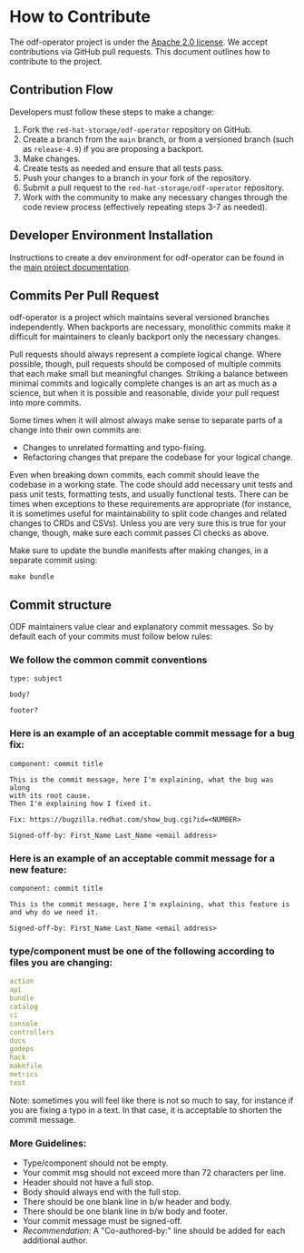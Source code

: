 # How to Contribute

The odf-operator project is under the [Apache 2.0 license](LICENSE). We accept
contributions via GitHub pull requests. This document outlines how to
contribute to the project.

## Contribution Flow

Developers must follow these steps to make a change:

1. Fork the `red-hat-storage/odf-operator` repository on GitHub.
2. Create a branch from the `main` branch, or from a versioned branch (such
   as `release-4.9`) if you are proposing a backport.
3. Make changes.
4. Create tests as needed and ensure that all tests pass.
5. Push your changes to a branch in your fork of the repository.
6. Submit a pull request to the `red-hat-storage/odf-operator` repository.
7. Work with the community to make any necessary changes through the code
   review process (effectively repeating steps 3-7 as needed).

## Developer Environment Installation

Instructions to create a dev environment for odf-operator can be found in the
[main project documentation](README.md#deploying-development-builds).

## Commits Per Pull Request

odf-operator is a project which maintains several versioned branches
independently. When backports are necessary, monolithic commits make it
difficult for maintainers to cleanly backport only the necessary changes.

Pull requests should always represent a complete logical change. Where
possible, though, pull requests should be composed of multiple commits that
each make small but meaningful changes. Striking a balance between minimal
commits and logically complete changes is an art as much as a science, but
when it is possible and reasonable, divide your pull request into more commits.

Some times when it will almost always make sense to separate parts of a change
into their own commits are:
- Changes to unrelated formatting and typo-fixing.
- Refactoring changes that prepare the codebase for your logical change.

Even when breaking down commits, each commit should leave the codebase in a
working state. The code should add necessary unit tests and pass unit tests,
formatting tests, and usually functional tests. There can be times when
exceptions to these requirements are appropriate (for instance, it is sometimes
useful for maintainability to split code changes and related changes to CRDs
and CSVs). Unless you are very sure this is true for your change, though, make
sure each commit passes CI checks as above.

Make sure to update the bundle manifests after making changes, in a separate
commit using:
```
make bundle
```

## Commit structure

ODF maintainers value clear and explanatory commit messages. So by default
each of your commits must follow below rules:

### We follow the common commit conventions
```
type: subject

body?

footer?
```

### Here is an example of an acceptable commit message for a bug fix:
```
component: commit title

This is the commit message, here I'm explaining, what the bug was along
with its root cause.
Then I'm explaining how I fixed it.

Fix: https://bugzilla.redhat.com/show_bug.cgi?id=<NUMBER>

Signed-off-by: First_Name Last_Name <email address>
```

### Here is an example of an acceptable commit message for a new feature:
```
component: commit title

This is the commit message, here I'm explaining, what this feature is
and why do we need it.

Signed-off-by: First_Name Last_Name <email address>
```

### type/component must be one of the following according to files you are changing:
```yaml
action
api
bundle
catalog
ci
console
controllers
docs
godeps
hack
makefile
metrics
test
```

Note: sometimes you will feel like there is not so much to say, for instance
if you are fixing a typo in a text. In that case, it is acceptable to shorten
the commit message.

### More Guidelines:
- Type/component should not be empty.
- Your commit msg should not exceed more than 72 characters per line.
- Header should not have a full stop.
- Body should always end with the full stop.
- There should be one blank line in b/w header and body.
- There should be one blank line in b/w body and footer.
- Your commit message must be signed-off.
- *Recommendation*: A "Co-authored-by:" line should be added for each
  additional author.
